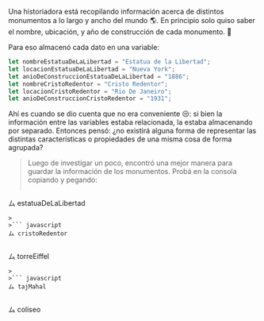 Una historiadora está recopilando información acerca de distintos monumentos a lo largo y ancho del mundo :earth_americas:. En principio solo quiso saber el nombre, ubicación, y año de construcción de cada monumento. :moyai:

Para eso almacenó cada dato en una variable:

```javascript
let nombreEstatuaDeLaLibertad = "Estatua de la Libertad";
let locacionEstatuaDeLaLibertad = "Nueva York";
let anioDeConstruccionEstatuaDeLaLibertad = "1886";
let nombreCristoRedentor = "Cristo Redentor";
let locacionCristoRedentor = "Rio De Janeiro";
let anioDeConstruccionCristoRedentor = "1931";
```

Ahí es cuando se dio cuenta que no era conveniente :unamused:: si bien la información entre las variables estaba relacionada, la estaba almacenando por separado. Entonces pensó: ¿no existirá alguna forma de representar las distintas características o propiedades de una misma cosa de forma agrupada? 

> Luego de investigar un poco, encontró una mejor manera para guardar la información de los monumentos. Probá en la consola copiando y pegando:
>
>``` javascript
ム estatuaDeLaLibertad
```
>
>``` javascript
ム cristoRedentor
```
>
>``` javascript
ム torreEiffel
```
>
>``` javascript
ム tajMahal
```
>
>``` javascript
ム coliseo
```

